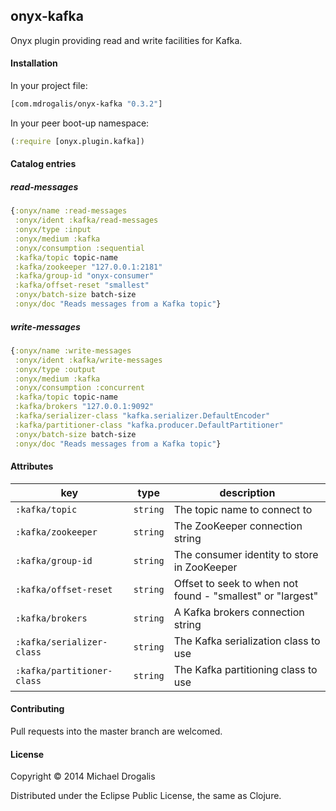 ## onyx-kafka

Onyx plugin providing read and write facilities for Kafka.

#### Installation

In your project file:

```clojure
[com.mdrogalis/onyx-kafka "0.3.2"]
```

In your peer boot-up namespace:

```clojure
(:require [onyx.plugin.kafka])
```

#### Catalog entries

##### read-messages

```clojure
{:onyx/name :read-messages
 :onyx/ident :kafka/read-messages
 :onyx/type :input
 :onyx/medium :kafka
 :onyx/consumption :sequential
 :kafka/topic topic-name
 :kafka/zookeeper "127.0.0.1:2181"
 :kafka/group-id "onyx-consumer"
 :kafka/offset-reset "smallest"
 :onyx/batch-size batch-size
 :onyx/doc "Reads messages from a Kafka topic"}
```

##### write-messages

```clojure
{:onyx/name :write-messages
 :onyx/ident :kafka/write-messages
 :onyx/type :output
 :onyx/medium :kafka
 :onyx/consumption :concurrent
 :kafka/topic topic-name
 :kafka/brokers "127.0.0.1:9092"
 :kafka/serializer-class "kafka.serializer.DefaultEncoder"
 :kafka/partitioner-class "kafka.producer.DefaultPartitioner"
 :onyx/batch-size batch-size
 :onyx/doc "Reads messages from a Kafka topic"}
```

#### Attributes

|key                           | type      | description
|------------------------------|-----------|------------
|`:kafka/topic`                | `string`  | The topic name to connect to
|`:kafka/zookeeper`            | `string`  | The ZooKeeper connection string
|`:kafka/group-id`             | `string`  | The consumer identity to store in ZooKeeper
|`:kafka/offset-reset`         | `string`  | Offset to seek to when not found - "smallest" or "largest"
|`:kafka/brokers`              | `string`  | A Kafka brokers connection string
|`:kafka/serializer-class`     | `string`  | The Kafka serialization class to use
|`:kafka/partitioner-class`    | `string`  | The Kafka partitioning class to use

#### Contributing

Pull requests into the master branch are welcomed.

#### License

Copyright © 2014 Michael Drogalis

Distributed under the Eclipse Public License, the same as Clojure.